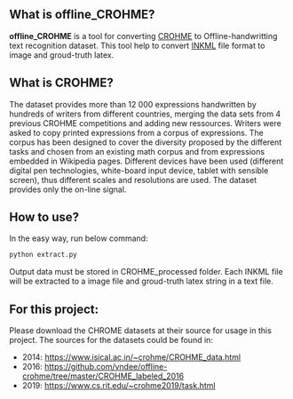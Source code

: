 ## What is offline_CROHME?
**offline_CROHME** is a tool for converting [CROHME](https://www.isical.ac.in/~crohme/) to Offline-handwritting text recognition dataset. This tool help to convert [INKML](https://www.w3.org/TR/InkML/) file format to image and groud-truth latex.

## What is CROHME?
The dataset provides more than 12 000 expressions handwritten by hundreds of writers from different countries, merging the data sets from 4 previous CROHME competitions and adding new ressources. Writers were asked to copy printed expressions from a corpus of expressions. The corpus has been designed to cover the diversity proposed by the different tasks and chosen from an existing math corpus and from expressions embedded in Wikipedia pages. Different devices have been used (different digital pen technologies, white-board input device, tablet with sensible screen), thus different scales and resolutions are used. The dataset provides only the on-line signal.

## How to use?
In the easy way, run below command:
```bash
python extract.py
```
Output data must be stored in CROHME_processed folder. Each INKML file will be extracted to a image file and groud-truth latex string in a text file.


## For this project:
Please download the CHROME datasets at their source for usage in this project.
The sources for the datasets could be found in:

- 2014: https://www.isical.ac.in/~crohme/CROHME_data.html
- 2016: https://github.com/vndee/offline-crohme/tree/master/CROHME_labeled_2016
- 2019: https://www.cs.rit.edu/~crohme2019/task.html
